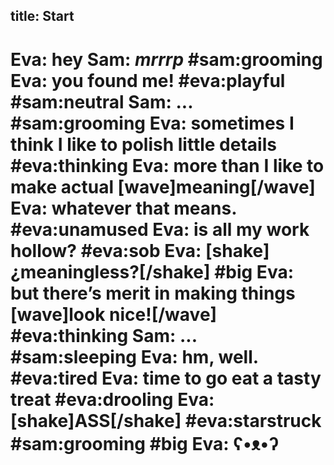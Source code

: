 title: Start
---
Eva: hey
Sam: *mrrrp* #sam:grooming
Eva: you found me! #eva:playful #sam:neutral
Sam: ... #sam:grooming
Eva: sometimes I think I like to polish little details #eva:thinking
Eva: more than I like to make actual [wave]meaning[/wave] 
Eva: whatever that means. #eva:unamused
Eva: is all my work hollow? #eva:sob
Eva: [shake]¿meaningless?[/shake] #big
Eva: but there’s merit in making things [wave]look nice![/wave] #eva:thinking
Sam: ... #sam:sleeping
Eva: hm, well. #eva:tired
Eva: time to go eat a tasty treat #eva:drooling
Eva: [shake]ASS[/shake] #eva:starstruck #sam:grooming #big
Eva: ʕ•ᴥ•ʔ
===
